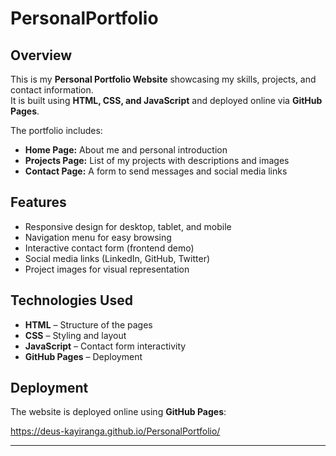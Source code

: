 # PersonalPortfolio

## Overview
This is my **Personal Portfolio Website** showcasing my skills, projects, and contact information.  
It is built using **HTML, CSS, and JavaScript** and deployed online via **GitHub Pages**.

The portfolio includes:  
- **Home Page:** About me and personal introduction  
- **Projects Page:** List of my projects with descriptions and images  
- **Contact Page:** A form to send messages and social media links  



## Features
- Responsive design for desktop, tablet, and mobile  
- Navigation menu for easy browsing  
- Interactive contact form (frontend demo)  
- Social media links (LinkedIn, GitHub, Twitter)  
- Project images for visual representation  



## Technologies Used
- **HTML** – Structure of the pages  
- **CSS** – Styling and layout  
- **JavaScript** – Contact form interactivity  
- **GitHub Pages** – Deployment  



## Deployment
The website is deployed online using **GitHub Pages**: 

https://deus-kayiranga.github.io/PersonalPortfolio/

---

